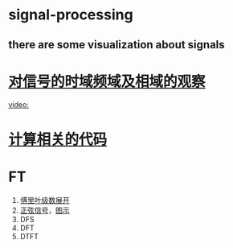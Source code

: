 # signal-processing
## there are some visualization about signals

# [对信号的时域频域及相域的观察](https://github.com/wang-ting000/signal-processing/blob/main/example_scenes.py)
[video:](https://github.com/wang-ting000/signal-processing/blob/main/ShowSignal.mp4)

# [计算相关的代码](ralation.py)

# FT

1. [傅里叶级数展开](傅里叶分解.py)
2. [正弦信号](sin信号.py)，[图示](sin信号的FT.svg)
3. DFS
4. DFT
5. DTFT

